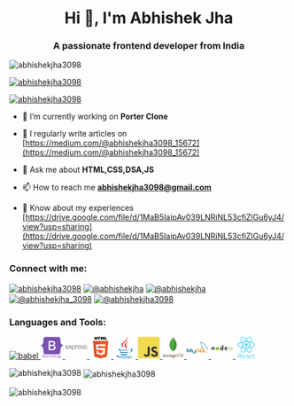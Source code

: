 <h1 align="center">Hi 👋, I'm Abhishek Jha</h1>
<h3 align="center">A passionate frontend developer from India</h3>

<p align="left"> <img src="https://komarev.com/ghpvc/?username=abhishekjha3098&label=Profile%20views&color=0e75b6&style=flat" alt="abhishekjha3098" /> </p>

<p align="left"> <a href="https://github.com/ryo-ma/github-profile-trophy"><img src="https://github-profile-trophy.vercel.app/?username=abhishekjha3098" alt="abhishekjha3098" /></a> </p>

<p align="left"> <a href="https://twitter.com/abhishekjha3098" target="blank"><img src="https://img.shields.io/twitter/follow/abhishekjha3098?logo=twitter&style=for-the-badge" alt="abhishekjha3098" /></a> </p>

- 🔭 I’m currently working on **Porter Clone**

- 📝 I regularly write articles on [https://medium.com/@abhishekjha3098_15672](https://medium.com/@abhishekjha3098_15672)

- 💬 Ask me about **HTML,CSS,DSA,JS**

- 📫 How to reach me **abhishekjha3098@gmail.com**

- 📄 Know about my experiences [https://drive.google.com/file/d/1MaB5IaipAv039LNRiNL53cfiZlGu6yJ4/view?usp=sharing](https://drive.google.com/file/d/1MaB5IaipAv039LNRiNL53cfiZlGu6yJ4/view?usp=sharing)

<h3 align="left">Connect with me:</h3>
<p align="left">
<a href="https://twitter.com/abhishekjha3098" target="blank"><img align="center" src="https://raw.githubusercontent.com/rahuldkjain/github-profile-readme-generator/master/src/images/icons/Social/twitter.svg" alt="abhishekjha3098" height="30" width="40" /></a>
<a href="https://linkedin.com/in/@abhishekjha" target="blank"><img align="center" src="https://raw.githubusercontent.com/rahuldkjain/github-profile-readme-generator/master/src/images/icons/Social/linked-in-alt.svg" alt="@abhishekjha" height="30" width="40" /></a>
<a href="https://fb.com/@abhishekjha" target="blank"><img align="center" src="https://raw.githubusercontent.com/rahuldkjain/github-profile-readme-generator/master/src/images/icons/Social/facebook.svg" alt="@abhishekjha" height="30" width="40" /></a>
<a href="https://instagram.com/@abhishekjha_3098" target="blank"><img align="center" src="https://raw.githubusercontent.com/rahuldkjain/github-profile-readme-generator/master/src/images/icons/Social/instagram.svg" alt="@abhishekjha_3098" height="30" width="40" /></a>
<a href="https://medium.com/@abhishekjha3098" target="blank"><img align="center" src="https://raw.githubusercontent.com/rahuldkjain/github-profile-readme-generator/master/src/images/icons/Social/medium.svg" alt="@abhishekjha3098" height="30" width="40" /></a>
</p>

<h3 align="left">Languages and Tools:</h3>
<p align="left"> <a href="https://babeljs.io/" target="_blank" rel="noreferrer"> <img src="https://www.vectorlogo.zone/logos/babeljs/babeljs-icon.svg" alt="babel" width="40" height="40"/> </a> <a href="https://getbootstrap.com" target="_blank" rel="noreferrer"> <img src="https://raw.githubusercontent.com/devicons/devicon/master/icons/bootstrap/bootstrap-plain-wordmark.svg" alt="bootstrap" width="40" height="40"/> </a> <a href="https://expressjs.com" target="_blank" rel="noreferrer"> <img src="https://raw.githubusercontent.com/devicons/devicon/master/icons/express/express-original-wordmark.svg" alt="express" width="40" height="40"/> </a> <a href="https://www.w3.org/html/" target="_blank" rel="noreferrer"> <img src="https://raw.githubusercontent.com/devicons/devicon/master/icons/html5/html5-original-wordmark.svg" alt="html5" width="40" height="40"/> </a> <a href="https://www.java.com" target="_blank" rel="noreferrer"> <img src="https://raw.githubusercontent.com/devicons/devicon/master/icons/java/java-original.svg" alt="java" width="40" height="40"/> </a> <a href="https://developer.mozilla.org/en-US/docs/Web/JavaScript" target="_blank" rel="noreferrer"> <img src="https://raw.githubusercontent.com/devicons/devicon/master/icons/javascript/javascript-original.svg" alt="javascript" width="40" height="40"/> </a> <a href="https://www.mongodb.com/" target="_blank" rel="noreferrer"> <img src="https://raw.githubusercontent.com/devicons/devicon/master/icons/mongodb/mongodb-original-wordmark.svg" alt="mongodb" width="40" height="40"/> </a> <a href="https://www.mysql.com/" target="_blank" rel="noreferrer"> <img src="https://raw.githubusercontent.com/devicons/devicon/master/icons/mysql/mysql-original-wordmark.svg" alt="mysql" width="40" height="40"/> </a> <a href="https://nodejs.org" target="_blank" rel="noreferrer"> <img src="https://raw.githubusercontent.com/devicons/devicon/master/icons/nodejs/nodejs-original-wordmark.svg" alt="nodejs" width="40" height="40"/> </a> <a href="https://reactjs.org/" target="_blank" rel="noreferrer"> <img src="https://raw.githubusercontent.com/devicons/devicon/master/icons/react/react-original-wordmark.svg" alt="react" width="40" height="40"/> </a> </p>

<p><img align="left" src="https://github-readme-stats.vercel.app/api/top-langs?username=abhishekjha3098&show_icons=true&locale=en&layout=compact" alt="abhishekjha3098" /></p>

<p>&nbsp;<img align="center" src="https://github-readme-stats.vercel.app/api?username=abhishekjha3098&show_icons=true&locale=en" alt="abhishekjha3098" /></p>

<p><img align="center" src="https://github-readme-streak-stats.herokuapp.com/?user=abhishekjha3098&" alt="abhishekjha3098" /></p>
